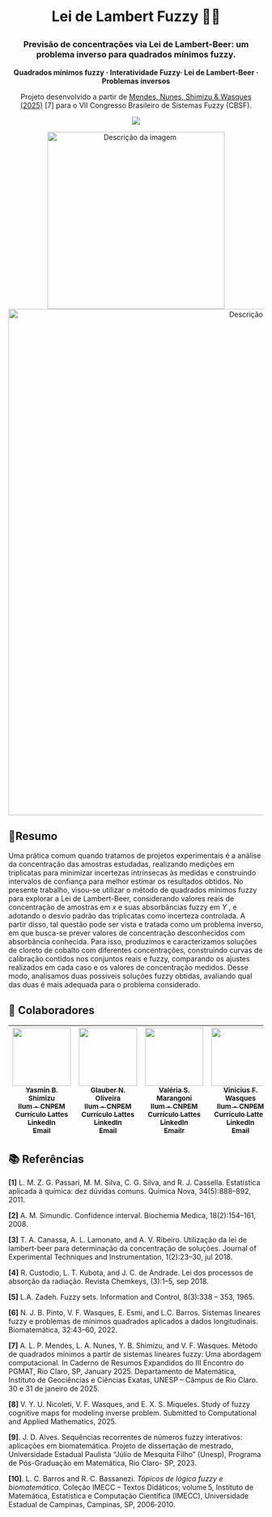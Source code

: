 # <p align="center"> Lei de Lambert Fuzzy 🧪🤔 </p>
### <p align="center"> Previsão de concentrações via Lei de Lambert-Beer: um problema inverso para quadrados mínimos fuzzy. </p>
<p align="center"> <b> Quadrados mínimos fuzzy · Interatividade Fuzzy· Lei de Lambert-Beer · Problemas inversos </b> </p>

<p align="center">
  Projeto desenvolvido a partir de 
  <a href="https://github.com/LuzMendes/Metodos-de-Quadrados-Minimos-Fuzzy">
    Mendes, Nunes, Shimizu & Wasques (2025)</a> [7] para o VII Congresso Brasileiro de Sistemas Fuzzy (CBSF).
</p>


<p align="center">
<img loading="lazy" src="http://img.shields.io/static/v1?label=STATUS&message=EM%20DESENVOLVIMENTO&color=GREEN&style=for-the-badge"/>
</p>

<div align="center">
  <img src="https://pages.cnpem.br/cbsf/wp-content/uploads/sites/187/2025/02/site.png" alt="Descrição da imagem" width="350"/>
</div>

<div align="center">
  <img src="https://github.com/user-attachments/assets/ccb6f5f1-0e07-4eb2-aa7c-5f681c57a59c" alt="Descrição da imagem" width="1000"/>
</div>

## 📝Resumo

Uma prática comum quando tratamos de projetos experimentais é a análise da concentração das amostras estudadas, realizando medições em triplicatas para minimizar incertezas intrínsecas às medidas e construindo intervalos de confiança para melhor estimar os resultados obtidos. No presente trabalho, visou-se utilizar o método de quadrados mínimos fuzzy para explorar a Lei de Lambert-Beer, considerando valores reais de concentração de amostras em $x$ e suas absorbâncias fuzzy em $Y$ , e adotando o desvio padrão das triplicatas como incerteza controlada. A partir disso, tal questão pode ser vista e tratada como um problema inverso, em que busca-se prever valores de concentração desconhecidos com absorbância conhecida. Para isso, produzimos e caracterizamos soluções de cloreto de cobalto com diferentes concentrações, construindo curvas de calibração contidos nos conjuntos reais e fuzzy, comparando os ajustes realizados em cada caso e os valores de concentração medidos. Desse modo, analisamos duas possíveis soluções fuzzy obtidas, avaliando qual das duas é mais adequada para o problema considerado.

## 👥 Colaboradores

| [<img loading="lazy" src="https://avatars.githubusercontent.com/u/171518829?v=4" width=115><br><sub>Yasmin B. Shimizu</sub>](https://github.com/yasminbshimizu)<br> [<sub>Ilum - CNPEM</sub>](https://ilum.cnpem.br/)<br> [<sub>Currículo Lattes</sub>](http://lattes.cnpq.br/7813674402525956)<br> [<sub>LinkedIn</sub>](https://www.linkedin.com/in/yasminbshimizu/)<br> [<sub>Email</sub>](mailto:yasmin24023@ilum.cnpem.br) | [<img loading="lazy" src="https://avatars.githubusercontent.com/u/172425065?v=4" width=115><br><sub>Glauber N. Oliveira</sub>](https://github.com/Glaubernaoli)<br> [<sub>Ilum - CNPEM</sub>](https://ilum.cnpem.br/)<br> [<sub>Currículo Lattes</sub>](http://lattes.cnpq.br/0913262665776521)<br> [<sub>LinkedIn</sub>](https://www.linkedin.com/in/glauber-naoli/)<br> [<sub>Email</sub>](mailto:glauber24022@ilum.cnpem.br) | [<img loading="lazy" src="http://servicosweb.cnpq.br/wspessoa/servletrecuperafoto?tipo=1&id=K4252367Y6" width=115><br><sub>Valéria S. Marangoni</sub>](http://lattes.cnpq.br/2367731800019171)<br> [<sub>Ilum - CNPEM</sub>](https://ilum.cnpem.br/)<br> [<sub>Currículo Lattes</sub>](http://lattes.cnpq.br/2367731800019171)<br> [<sub>LinkedIn</sub>](https://www.linkedin.com/in/valeria-spolon-marangoni-00993753/)<br> [<sub>Emailr</sub>](mailto:valeria.marangoni@ilum.cnpem.br) | [<img loading="lazy" src="https://avatars.githubusercontent.com/u/63320963?v=4" width=115><br><sub>Vinicius F. Wasques</sub>](https://github.com/viniciuswasques)<br> [<sub>Ilum - CNPEM</sub>](https://ilum.cnpem.br/)<br> [<sub>Currículo Lattes</sub>](http://lattes.cnpq.br/1558070758473264)<br> [<sub>LinkedIn</sub>](https://www.linkedin.com/in/vin%C3%ADcius-wasques-ab117b79/)<br> [<sub>Email</sub>](mailto:vinicius.wasques@ilum.cnpem.br)
| :---: | :---: | :---: |  :---: | 


## 📚 Referências
**[1]** L. M. Z. G. Passari, M. M. Silva, C. G. Silva, and R. J. Cassella. Estatística aplicada à química: dez dúvidas comuns. Química Nova, 34(5):888–892, 2011.

**[2]** A. M. Simundic. Confidence interval. Biochemia Medica, 18(2):154–161, 2008.

**[3]** T. A. Canassa, A. L. Lamonato, and A. V. Ribeiro. Utilização da lei de lambert-beer para determinação da concentração de soluções. Journal of Experimental Techniques and Instrumentation, 1(2):23–30, jul 2018.

**[4]** R. Custodio, L. T. Kubota, and J. C. de Andrade. Lei dos processos de absorção da radiação. Revista Chemkeys, (3):1–5, sep 2018.

**[5]** L.A. Zadeh. Fuzzy sets. Information and Control, 8(3):338 – 353, 1965.

**[6]** N. J. B. Pinto, V. F. Wasques, E. Esmi, and L.C. Barros. Sistemas lineares fuzzy e problemas de mínimos quadrados aplicados a dados longitudinais. Biomatemática, 32:43–60, 2022.

**[7]** A. L. P. Mendes, L. A. Nunes, Y. B. Shimizu, and V. F. Wasques. Método de quadrados mínimos a partir de sistemas lineares fuzzy: Uma abordagem computacional. In Caderno de Resumos Expandidos do III Encontro do PGMAT, Rio Claro, SP, January 2025. Departamento de Matemática, Instituto de Geociências e Ciências Exatas, UNESP – Câmpus de Rio Claro. 30 e 31 de janeiro de 2025.

**[8]** V. Y. U. Nicoleti, V. F. Wasques, and E. X. S. Miqueles. Study of fuzzy cognitive maps for modeling inverse problem. Submitted to Computational and Applied Mathematics, 2025.

**[9]**. J. D. Alves. Sequências recorrentes de números fuzzy interativos: aplicações em biomatemática. Projeto de dissertação de mestrado, Universidade Estadual Paulista “Júlio de Mesquita Filho” (Unesp), Programa de Pós-Graduação em Matemática, Rio Claro-  SP, 2023.

**[10]**. L. C. Barros and R. C. Bassanezi. *Tópicos de lógica fuzzy e biomatemática*. Coleção IMECC – Textos Didáticos; volume 5, Instituto de Matemática, Estatística e Computação Científica (IMECC), Universidade Estadual de Campinas, Campinas, SP, 2006‑2010.
